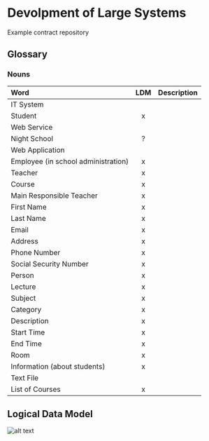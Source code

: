 # Devolpment of Large Systems

Example contract repository

## Glossary

### Nouns
| Word         | LDM   | Description                           |
| :----------- | :---: | :------------------------------------ |
| IT System    |       |     |
| Student      |   x   |     |
| Web Service  |       |     |
| Night School |   ?   |     |
| Web Application |    |     |
| Employee (in school administration) | x |  |
| Teacher      |   x   |     |
| Course       |   x   |     |
| Main Responsible Teacher | x | |
| First Name   |   x   |     |
| Last Name    |   x   |     |
| Email        |   x   |     |
| Address      |   x   |     |
| Phone Number |   x   |     |
| Social Security Number | x | |
| Person       |   x   |     |
| Lecture      |   x   |     |
| Subject      |   x   |     |
| Category     |   x   |     |
| Description  |   x   |     |
| Start Time   |   x   |     |
| End Time     |   x   |     |
| Room         |   x   |     |
| Information (about students) |   x   |     |
| Text File    |       |     |
| List of Courses|  x  |     |

## Logical Data Model

![alt text](https://github.com/maleneH/LSD--TeamA/blob/master/LDM.png)


